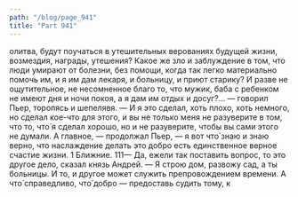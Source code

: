 ```yaml
---
path: "/blog/page_941"
title: "Part 941"
---
```


олитва, будут поучаться в утешительных верованиях будущей жизни, возмездия, награды, утешения? Какое же зло и заблуждение в том, что люди умирают от болезни, без помощи, когда так легко материально помочь им, и я им дам лекаря, и больницу, и приют старику? И разве не ощутительное, не несомненное благо то, что мужик, баба с ребенком не имеют дня и ночи покоя, а я дам им отдых и досуг?... — говорил Пьер, торопясь и шепелявя. — И я это сделал, хоть плохо, хоть немного, но сделал кое-что для этого, и вы не только меня не разуверите в том, что то, что́ я сделал хорошо, но и не разуверите, чтобы вы сами этого не думали. А главное, — продолжал Пьер, — я вот что́ знаю и знаю верно, что наслаждение делать это добро есть единственное верное счастие жизни.
1 Ближние.
111— Да, ежели так поставить вопрос, то это другое дело, сказал князь Андрей. — Я строю дом, развожу сад, а ты больницы. И то, и другое может служить препровождением времени. А что́ справедливо, что́ добро — предоставь судить тому, к
